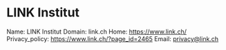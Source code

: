
# LINK Institut

Name: LINK Institut
Domain: link.ch
Home: https://www.link.ch/
Privacy_policy: https://www.link.ch/?page_id=2465
Email: privacy@link.ch

